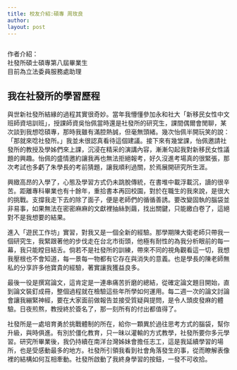 ```yaml
---
title: 校友介紹:碩專 周玫良
author: 
layout: post
---
```


<span class="image right"><img src="{{ 'assets/images/alumni/lin01.jpg' | relative_url }}" alt="" /></span>

作者介紹：    
社發所碩士碩專第八屆畢業生  
目前為立法委員服務處助理

## 我在社發所的學習歷程

與世新社發所結緣的過程其實很奇妙。當年我懵懂參加永和社大「新移民女性中文班師資培訓班」，授課師資吳怡佩當時還是社發所的研究生，課間偶爾會閒聊，某次談到我想唸碩專，那時我雖有滿腔熱誠，但毫無頭緒。幾次怡佩半開玩笑的說：「那就來唸社發所。」我並未很認真看待這個建議。接下來有幾堂課，怡佩邀請社發所的教授及學姊們來上課，沉浸在精采的演講內容，漸漸勾起我對新移民女性議題的興趣。怡佩的盛情邀約讓我再也無法拒絕報考，好久沒進考場真的很緊張，那次考試也多虧了朱學長的考前猜題，讓我順利過關，於焉展開研究所生涯。

興緻高昂的入學了，心態及學習方式仍未跳脫傳統，在書堆中載浮載沉，讀的很辛苦。距離專科畢業也有十餘年，重拾書本再回校園，對於在職生的我來說，是很大的挑戰。支撐我走下去的除了面子，便是老師們的循循善誘。要改變固執的腦袋並非易事，如果無法在密密麻麻的文獻裡抽絲剝繭，找出關鍵，只能繳白卷了，這絕對不是我想要的結果。

進入「遊民工作坊」實習，對我又是一個全新的經驗。那學期陳大衛老師只帶我一個研究生，我緊跟著他的步伐走在台北市街頭，他極有耐性的為我分析眼前的每一幕，我只能瞠目結舌。倘若不是社發所的訓練，帶來不同的視角觀看這一切，我想我壓根也不會知道，每一景每一物都有它存在與消失的意義。也是學長的陳老師無私的分享許多他寶貴的經驗，著實讓我獲益良多。

最後一役是撰寫論文，這肯定是一連串痛苦折磨的總結，從確定論文題目開始，直到論文裝釘成冊，整個過程就在檢驗這些年所學如何運用。每二週一次的論文討論會讓我繃緊神經，要在大家面前做報告並接受質疑與提問，是令人頭皮發麻的體驗。日夜煎熬，教授終於簽名了，那一刻所有的付出都值得了。

社發所是一處培育勇於挑戰體制的所在，給你一顆異於過往思考方式的腦袋，幫你升級，與時俱進。有別於僵化教育，只一昧以灌輸的方式教學，社發所要你多元學習。研究所畢業後，我仍持續在南洋台灣姊妹會擔任志工，這是我延續學習的場所，也是受感動最多的地方。社發所引領我看到社會角落發生的事，從而瞭解表像裡的結構如何互相牽動。社發所啟動了我終身學習的按鈕，一發不可收拾。